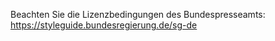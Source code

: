 Beachten Sie die Lizenzbedingungen des Bundespresseamts: https://styleguide.bundesregierung.de/sg-de 